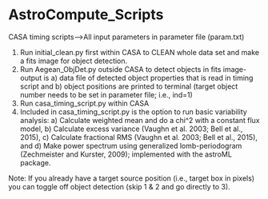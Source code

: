 # AstroCompute_Scripts
CASA timing scripts-->All input parameters in parameter file (param.txt)

1. Run initial_clean.py first within CASA to CLEAN whole data set and make a fits image for object detection.
2. Run Aegean_ObjDet.py outside CASA to detect objects in fits image- output is a) data file of detected object properties that is read in timing script and b) object positions are printed to terminal (target object number needs to be set in parameter file; i.e., ind=1)
3. Run casa_timing_script.py within CASA
4. Included in casa_timing_script.py is the option to run basic variability analysis:
    a) Calculate weighted mean and do a chi^2 with a constant flux model,
    b) Calculate excess variance (Vaughn et al. 2003; Bell et al., 2015),
    c) Calculate fractional RMS (Vaughn et al. 2003; Bell et al., 2015), and
    d) Make power spectrum using generalized lomb-periodogram (Zechmeister and Kurster, 2009); implemented with
       the astroML package.

Note: If you already have a target source position (i.e., target box in pixels) you can toggle off object detection (skip 1 & 2 and go directly to 3).
